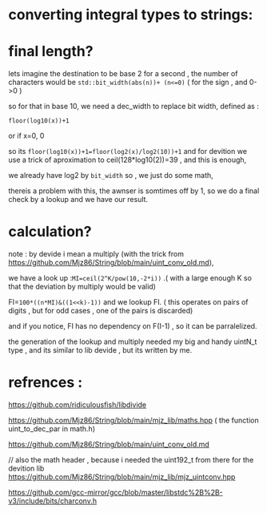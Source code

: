 # converting integral types to strings:


# final length? 
 lets imagine the destination to be base 2 for a second , the number of characters would be `std::bit_width(abs(n))+ (n<=0)` ( for the sign , and 0->0 )

 so for that in base 10, we need a dec_width to replace bit width, defined as :
 
 `floor(log10(x))+1`
 
 or if x=0, 0

so its `floor(log10(x))+1=floor(log2(x)/log2(10))+1`  and for devition we use a trick of aproximation to ceil(128*log10(2))=39 , and this is enough,

we already have log2 by `bit_width` so , we just do some math,

thereis a problem with this, 
the awnser is somtimes off by 1, so we do a final check by a lookup and we have our result.

# calculation?

note :
by devide i mean a multiply (with the trick from https://github.com/Mjz86/String/blob/main/uint_conv_old.md),




we have a look up :`MI=ceil(2^K/pow(10,-2*i))` .( with a large enough K so that the deviation by multiply would be valid) 

FI=`100*((n*MI)&((1<<k)-1))` 
and we lookup FI. 
( this operates on pairs of digits , but for odd cases , one of the pairs is discarded)

and if you notice, FI has no dependency on F(I-1) , so it can be parralelized.


the generation of the lookup and multiply needed my big and handy uintN_t type , and its similar to lib devide , but its written by me.




# refrences :
https://github.com/ridiculousfish/libdivide

https://github.com/Mjz86/String/blob/main/mjz_lib/maths.hpp 
( the function  uint_to_dec_par  in math.h) 

https://github.com/Mjz86/String/blob/main/uint_conv_old.md

// also the math header , because i needed the uint192_t from there for the devition lib
https://github.com/Mjz86/String/blob/main/mjz_lib/mjz_uintconv.hpp

https://github.com/gcc-mirror/gcc/blob/master/libstdc%2B%2B-v3/include/bits/charconv.h 



